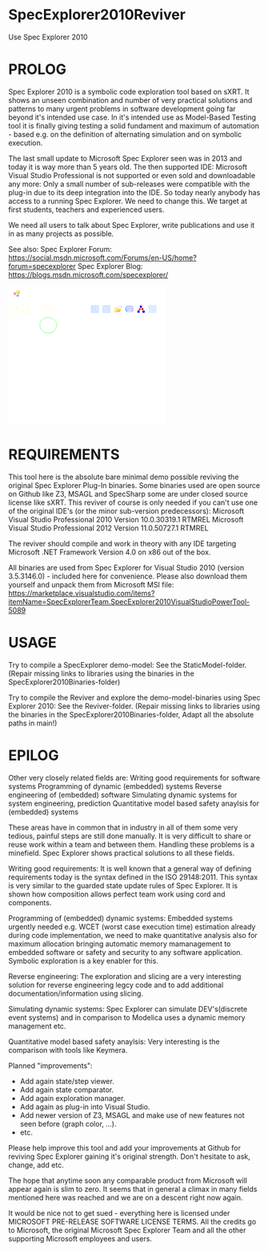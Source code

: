 # SpecExplorer2010Reviver
Use Spec Explorer 2010

PROLOG
======
Spec Explorer 2010 is a symbolic code exploration tool based on sXRT. 
It shows an unseen combination and number of very practical solutions and patterns to many urgent problems in software development going far beyond it's intended use case. In it's intended use as Model-Based Testing tool it is finally giving testing a solid fundament and maximum of automation - based e.g. on the definition of alternating simulation and on symbolic execution.

The last small update to Microsoft Spec Explorer seen was in 2013 and today it is way more than 5 years old.
The then supported IDE: Microsoft Visual Studio Professional is not supported or even sold and downloadable any more:
Only a small number of sub-releases were compatible with the plug-in due to its deep integration into the IDE.
So today nearly anybody has access to a running Spec Explorer. We need to change this. We target at first students, teachers and experienced users.

We need all users to talk about Spec Explorer, write publications and use it in as many projects as possible.

See also:
Spec Explorer Forum:
https://social.msdn.microsoft.com/Forums/en-US/home?forum=specexplorer
Spec Explorer Blog:
https://blogs.msdn.microsoft.com/specexplorer/
 
![Screenshot1](Images/Viewer.png)

REQUIREMENTS
======
This tool here is the absolute bare minimal demo possible reviving the original Spec Explorer Plug-In binaries.
Some binaries used are open source on Github like Z3, MSAGL and SpecSharp some are under closed source license like sXRT. 
This reviver of course is only needed if you can't use one of the original IDE's (or the minor sub-version predecessors):
Microsoft Visual Studio Professional 2010 Version 10.0.30319.1 RTMREL
Microsoft Visual Studio Professional 2012 Version 11.0.50727.1 RTMREL

The reviver should compile and work in theory with any IDE targeting 
Microsoft .NET Framework Version 4.0 on x86 out of the box.

All binaries are used from Spec Explorer for Visual Studio 2010 (version 3.5.3146.0) - included here for convenience.
Please also download them yourself and unpack them from Microsoft MSI file:
https://marketplace.visualstudio.com/items?itemName=SpecExplorerTeam.SpecExplorer2010VisualStudioPowerTool-5089

USAGE
======
Try to compile a SpecExplorer demo-model: See the StaticModel-folder.
(Repair missing links to libraries using the binaries in the SpecExplorer2010Binaries-folder)

Try to compile the Reviver and explore the demo-model-binaries using Spec Explorer 2010: See the Reviver-folder.
(Repair missing links to libraries using the binaries in the SpecExplorer2010Binaries-folder,
Adapt all the absolute paths in main!)


EPILOG
======
Other very closely related fields are:
Writing good requirements for software systems
Programming of dynamic (embedded) systems
Reverse engineering of (embedded) software
Simulating dynamic systems for system engineering, prediction
Quantitative model based safety anaylsis for (embedded) systems

These areas have in common that in industry in all of them some very tedious, painful steps are still done manually.
It is very difficult to share or reuse work within a team and between them.
Handling these problems is a minefield. Spec Explorer shows practical solutions to all these fields.

Writing good requirements:
It is well known that a general way of defining requirements today is the syntax defined in the ISO 29148:2011. 
This syntax is very similar to the guarded state update rules of Spec Explorer.
It is shown how composition allows perfect team work using cord and components.

Programming of (embedded) dynamic systems:
Embedded systems urgently needed e.g. WCET (worst case execution time) estimation already during code implementation, we need to make quantitative analysis also for maximum allocation bringing automatic memory mamanagement to embedded software or safety and security to any software application. Symbolic exploration is a key enabler for this.

Reverse engineering:
The exploration and slicing are a very interesting solution for reverse engineering legcy code and to add additional documentation/information using slicing.

Simulating dynamic systems:
Spec Explorer can simulate DEV's(discrete event systems) and in comparison to Modelica uses a dynamic memory management etc.

Quantitative model based safety anaylsis:
Very interesting is the comparison with tools like Keymera.

Planned "improvements":
* Add again state/step viewer.
* Add again state comparator.
* Add again exploration manager.
* Add again as plug-in into Visual Studio.
* Add newer version of Z3, MSAGL and make use of new features not seen before (graph color, ...).
* etc.

Please help improve this tool and add your improvements at Github for reviving Spec Explorer gaining it's original strength. Don't hesitate to ask, change, add etc.

The hope that anytime soon any comparable product from Microsoft will appear again is slim to zero.
It seems that in general a climax in many fields mentioned here was reached and we are on a descent right now again.

It would be nice not to get sued - everything here is licensed under MICROSOFT PRE-RELEASE SOFTWARE LICENSE TERMS. 
All the credits go to Microsoft, the original Microsoft Spec Explorer Team and all the other supporting Microsoft employees and users.


